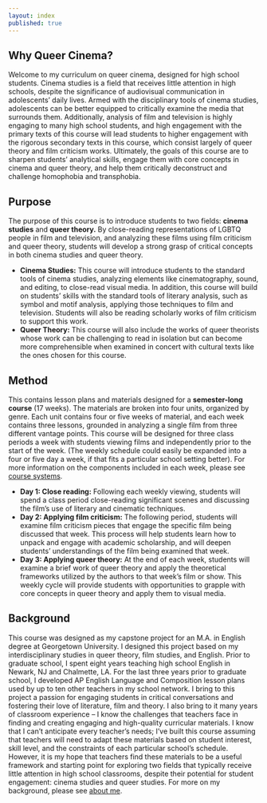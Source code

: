 ```yaml
---
layout: index
published: true
---
```

## Why Queer Cinema?

Welcome to my curriculum on queer cinema, designed for high school students. Cinema studies is a field that receives little attention in high schools, despite the significance of audiovisual communication in adolescents’ daily lives. Armed with the disciplinary tools of cinema studies, adolescents can be better equipped to critically examine the media that surrounds them. Additionally, analysis of film and television is highly engaging to many high school students, and high engagement with the primary texts of this course will lead students to higher engagement with the rigorous secondary texts in this course, which consist largely of queer theory and film criticism works. Ultimately, the goals of this course are to sharpen students’ analytical skills, engage them with core concepts in cinema and queer theory, and help them critically deconstruct and challenge homophobia and transphobia.

## Purpose
The purpose of this course is to introduce students to two fields: **cinema studies** and **queer theory.** By close-reading representations of LGBTQ people in film and television, and analyzing these films using film criticism and queer theory, students will develop a strong grasp of critical concepts in both cinema studies and queer theory.

* **Cinema Studies:** This course will introduce students to the standard tools of cinema studies, analyzing elements like cinematography, sound, and editing, to close-read visual media. In addition, this course will build on students’ skills with the standard tools of literary analysis, such as symbol and motif analysis, applying those techniques to film and television. Students will also be reading scholarly works of film criticism to support this work.
* **Queer Theory:** This course will also include the works of queer theorists whose work can be challenging to read in isolation but can become more comprehensible when examined in concert with cultural texts like the ones chosen for this course.

## Method
This contains lesson plans and materials designed for a **semester-long course** (17 weeks). The materials are broken into four units, organized by genre. Each unit contains four or five weeks of material, and each week contains three lessons, grounded in analyzing a single film from three different vantage points. This course will be designed for three class periods a week with students viewing films and independently prior to the start of the week. (The weekly schedule could easily be expanded into a four or five day a week, if that fits a particular school setting better).  For more information on the components included in each week, please see <a href="/course-in-a-box/modules/course systems/systems">course systems</a>.
* **Day 1: Close reading:** Following each weekly viewing, students will spend a class period close-reading significant scenes and discussing the film’s use of literary and cinematic techniques. 	
* **Day 2: Applying film criticism:** The following period, students will examine film criticism pieces that engage the specific film being discussed that week. This process will help students learn how to unpack and engage with academic scholarship, and will deepen students’ understandings of the film being examined that week.
* **Day 3: Applying queer theory:** At the end of each week, students will examine a brief work of queer theory and apply the theoretical frameworks utilized by the authors to that week’s film or show. This weekly cycle will provide students with opportunities to grapple with core concepts in queer theory and apply them to visual media.

## Background
This course was designed as my capstone project for an M.A. in English degree at Georgetown University. I designed this project based on my interdisciplinary studies in queer theory, film studies, and English. Prior to graduate school, I spent eight years teaching high school English in Newark, NJ and Chalmette, LA. For the last three years prior to graduate school, I developed AP English Language and Composition lesson plans used by up to ten other teachers in my school network. I bring to this project a passion for engaging students in critical conversations and fostering their love of literature, film and theory. I also bring to it many years of classroom experience – I know the challenges that teachers face in finding and creating engaging and high-quality curricular materials. I know that I can’t anticipate every teacher’s needs; I’ve built this course assuming that teachers will need to adapt these materials based on student interest, skill level, and the constraints of each particular school’s schedule. However, it is my hope that teachers find these materials to be a useful framework and starting point for exploring two fields that typically receive little attention in high school classrooms, despite their potential for student engagement: cinema studies and queer studies. For more on my background, please see <a href="/course-in-a-box/modules/about me/_posts/modules">about me</a>.
